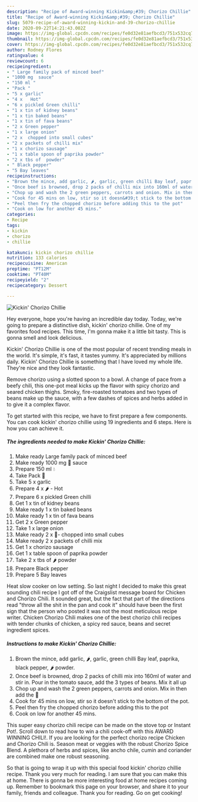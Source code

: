 ```yaml
---
description: "Recipe of Award-winning Kickin&amp;#39; Chorizo Chillie"
title: "Recipe of Award-winning Kickin&amp;#39; Chorizo Chillie"
slug: 5079-recipe-of-award-winning-kickin-and-39-chorizo-chillie
date: 2020-09-22T14:21:43.002Z
image: https://img-global.cpcdn.com/recipes/fe0d32e81aefbcd3/751x532cq70/kickin-chorizo-chillie-recipe-main-photo.jpg
thumbnail: https://img-global.cpcdn.com/recipes/fe0d32e81aefbcd3/751x532cq70/kickin-chorizo-chillie-recipe-main-photo.jpg
cover: https://img-global.cpcdn.com/recipes/fe0d32e81aefbcd3/751x532cq70/kickin-chorizo-chillie-recipe-main-photo.jpg
author: Rodney Flores
ratingvalue: 4
reviewcount: 6
recipeingredient:
- " Large family pack of minced beef"
- "1000 mg  sauce"
- "150 ml "
- "Pack "
- "5 x garlic"
- "4 x   Hot"
- "6 x pickled Green chilli"
- "1 x tin of kidney beans"
- "1 x tin baked beans"
- "1 x tin of fava beans"
- "2 x Green pepper"
- "1 x large onion"
- "2 x  chopped into small cubes"
- "2 x packets of chilli mix"
- "1 x chorizo sausage"
- "1 x table spoon of paprika powder"
- "2 x tbs of  powder"
- " Black pepper"
- "5 Bay leaves"
recipeinstructions:
- "Brown the mince, add garlic, 🌶, garlic, green chilli Bay leaf, paprika, black pepper, 🌶 powder."
- "Once beef is browned, drop 2 packs of chilli mix into 160ml of water and stir in. Pour in the tomato sauce, add the 3 types of beans. Mix it all up"
- "Chop up and wash the 2 green peppers, carrots and onion. Mix in then add the 🍄"
- "Cook for 45 mins on low, stir so it doesn&#39;t stick to the bottom of the pot."
- "Peel then fry the chopped chorizo before adding this to the pot"
- "Cook on low for another 45 mins."
categories:
- Recipe
tags:
- kickin
- chorizo
- chillie

katakunci: kickin chorizo chillie 
nutrition: 133 calories
recipecuisine: American
preptime: "PT12M"
cooktime: "PT40M"
recipeyield: "2"
recipecategory: Dessert

---
```



![Kickin&#39; Chorizo Chillie](https://img-global.cpcdn.com/recipes/fe0d32e81aefbcd3/751x532cq70/kickin-chorizo-chillie-recipe-main-photo.jpg)

Hey everyone, hope you're having an incredible day today. Today, we're going to prepare a distinctive dish, kickin&#39; chorizo chillie. One of my favorites food recipes. This time, I'm gonna make it a little bit tasty. This is gonna smell and look delicious.

Kickin&#39; Chorizo Chillie is one of the most popular of recent trending meals in the world. It's simple, it's fast, it tastes yummy. It's appreciated by millions daily. Kickin&#39; Chorizo Chillie is something that I have loved my whole life. They're nice and they look fantastic.

Remove chorizo using a slotted spoon to a bowl. A change of pace from a beefy chili, this one-pot meal kicks up the flavor with spicy chorizo and seared chicken thighs. Smoky, fire-roasted tomatoes and two types of beans make up the sauce, with a few dashes of spices and herbs added in to give it a complex flavor.


To get started with this recipe, we have to first prepare a few components. You can cook kickin&#39; chorizo chillie using 19 ingredients and 6 steps. Here is how you can achieve it.

<!--inarticleads1-->

##### The ingredients needed to make Kickin&#39; Chorizo Chillie:

1. Make ready  Large family pack of minced beef
1. Make ready 1000 mg 🍅 sauce
1. Prepare 150 ml 💧
1. Take Pack 🍄
1. Take 5 x garlic
1. Prepare 4 x 🌶 - Hot
1. Prepare 6 x pickled Green chilli
1. Get 1 x tin of kidney beans
1. Make ready 1 x tin baked beans
1. Make ready 1 x tin of fava beans
1. Get 2 x Green pepper
1. Take 1 x large onion
1. Make ready 2 x 🥕- chopped into small cubes
1. Make ready 2 x packets of chilli mix
1. Get 1 x chorizo sausage
1. Get 1 x table spoon of paprika powder
1. Take 2 x tbs of 🌶 powder
1. Prepare  Black pepper
1. Prepare 5 Bay leaves


Heat slow cooker on low setting. So last night I decided to make this great sounding chili recipe I got off of the Craigslist message board for Chicken and Chorizo Chili. It sounded great, but the fact that part of the directions read &#34;throw all the shit in the pan and cook it&#34; should have been the first sign that the person who posted it was not the most meticulous recipe writer. Chicken Chorizo Chili makes one of the best chorizo chili recipes with tender chunks of chicken, a spicy red sauce, beans and secret ingredient spices. 

<!--inarticleads2-->

##### Instructions to make Kickin&#39; Chorizo Chillie:

1. Brown the mince, add garlic, 🌶, garlic, green chilli Bay leaf, paprika, black pepper, 🌶 powder.
1. Once beef is browned, drop 2 packs of chilli mix into 160ml of water and stir in. Pour in the tomato sauce, add the 3 types of beans. Mix it all up
1. Chop up and wash the 2 green peppers, carrots and onion. Mix in then add the 🍄
1. Cook for 45 mins on low, stir so it doesn&#39;t stick to the bottom of the pot.
1. Peel then fry the chopped chorizo before adding this to the pot
1. Cook on low for another 45 mins.


This super easy chorizo chili recipe can be made on the stove top or Instant Pot!. Scroll down to read how to win a chili cook-off with this AWARD WINNING CHILI!. If you are looking for the perfect chorizo recipe Chicken and Chorizo Chili is. Season meat or veggies with the robust Chorizo Spice Blend. A plethora of herbs and spices, like ancho chile, cumin and coriander are combined make one robust seasoning. 

So that is going to wrap it up with this special food kickin&#39; chorizo chillie recipe. Thank you very much for reading. I am sure that you can make this at home. There is gonna be more interesting food at home recipes coming up. Remember to bookmark this page on your browser, and share it to your family, friends and colleague. Thank you for reading. Go on get cooking!
